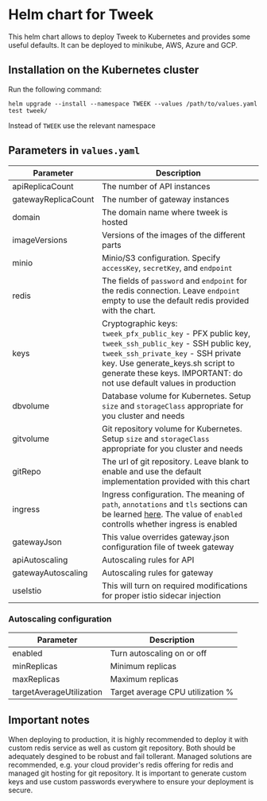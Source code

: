 # Helm chart for Tweek

This helm chart allows to deploy Tweek to Kubernetes and provides some useful defaults.
It can be deployed to  minikube, AWS, Azure and GCP.

## Installation on the Kubernetes cluster

Run the following command:
```
helm upgrade --install --namespace TWEEK --values /path/to/values.yaml test tweek/
```
Instead of `TWEEK` use the relevant namespace

## Parameters in `values.yaml`

|Parameter|Description|
|---|---|
|apiReplicaCount|The number of API instances|
|gatewayReplicaCount|The number of gateway instances|
|domain|The domain name where tweek is hosted|
|imageVersions|Versions of the images of the different parts|
|minio|Minio/S3 configuration. Specify `accessKey`, `secretKey`, and `endpoint`|
|redis|The fields of `password` and `endpoint` for the redis connection. Leave `endpoint` empty to use the default redis provided with the chart.|
|keys|Cryptographic keys: `tweek_pfx_public_key` - PFX public key, `tweek_ssh_public_key` - SSH public key, `tweek_ssh_private_key` - SSH private key. Use generate_keys.sh script to generate these keys. IMPORTANT: do not use default values in production|
|dbvolume|Database volume for Kubernetes. Setup `size` and `storageClass` appropriate for you cluster and needs|
|gitvolume|Git repository volume for Kubernetes. Setup `size` and `storageClass` appropriate for you cluster and needs|
|gitRepo|The url of git repository. Leave blank to enable and use the default implementation provided with this chart|
|ingress|Ingress configuration. The meaning of `path`,  `annotations` and `tls` sections can be learned [here](https://kubernetes.io/docs/concepts/services-networking/ingress/). The value of `enabled` controlls whether ingress is enabled|
|gatewayJson|This value overrides gateway.json configuration file of tweek gateway|
|apiAutoscaling|Autoscaling rules for API|
|gatewayAutoscaling|Autoscaling rules for gateway|
|useIstio|This will turn on required modifications for proper istio sidecar injection|

### Autoscaling configuration

|Parameter|Description|
|---|---|
|enabled|Turn autoscaling on or off|
|minReplicas|Minimum replicas|
|maxReplicas|Maximum replicas|
|targetAverageUtilization|Target average CPU utilization %|

## Important notes

When deploying to production, it is highly recommended to deploy it with custom redis service as well as custom git repository. Both should be adequately desgined to be robust and fail tollerant. Managed solutions are recommended, e.g. your cloud provider's redis offering for redis and managed git hosting for git repository.
It is important to generate custom keys and use custom passwords everywhere to ensure your deployment is secure.

